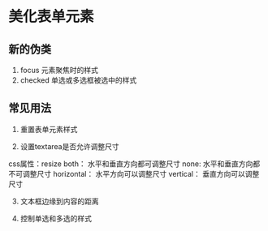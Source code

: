 # 美化表单元素

## 新的伪类

1. focus    元素聚焦时的样式
2. checked  单选或多选框被选中的样式

## 常见用法

1. 重置表单元素样式
   
2. 设置textarea是否允许调整尺寸

css属性：resize
both：          水平和垂直方向都可调整尺寸
none:           水平和垂直方向都不可调整尺寸
horizontal：    水平方向可以调整尺寸
vertical：      垂直方向可以调整尺寸

3. 文本框边缘到内容的距离
   
4. 控制单选和多选的样式
